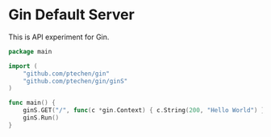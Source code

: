 # Gin Default Server

This is API experiment for Gin.

```go
package main

import (
	"github.com/ptechen/gin"
	"github.com/ptechen/gin/ginS"
)

func main() {
	ginS.GET("/", func(c *gin.Context) { c.String(200, "Hello World") })
	ginS.Run()
}
```
